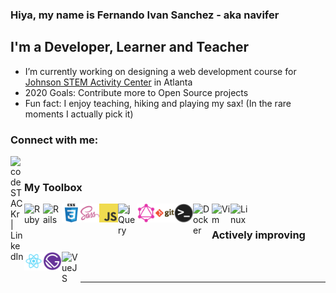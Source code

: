 ### Hiya, my name is Fernando Ivan Sanchez - aka navifer

## I'm a Developer, Learner and Teacher

- I’m currently working on designing a web development course for [Johnson STEM Activity Center](https://www.johnsonstem.org/) in Atlanta
- 2020 Goals: Contribute more to Open Source projects
- Fun fact: I enjoy teaching, hiking and playing my sax! (In the rare moments I actually pick it)

### Connect with me:

[<img align="left" alt="codeSTACKr | LinkedIn" width="22px" src="https://cdn.jsdelivr.net/npm/simple-icons@v3/icons/linkedin.svg" />][linkedin]

<br />

### My Toolbox

<img align="left" alt="Ruby" width="30px" src="https://upload.wikimedia.org/wikipedia/commons/7/73/Ruby_logo.svg" />
<img align="left" alt="Rails" width="30px" src="https://upload.wikimedia.org/wikipedia/commons/6/62/Ruby_On_Rails_Logo.svg"
<img align="left" alt="HTML5" width="30px"  src="https://raw.githubusercontent.com/github/explore/80688e429a7d4ef2fca1e82350fe8e3517d3494d/topics/html/html.png" />
<img align="left" alt="CSS3" width="30px"  src="https://raw.githubusercontent.com/github/explore/80688e429a7d4ef2fca1e82350fe8e3517d3494d/topics/css/css.png" />
<img align="left" alt="Sass" width="30px" src="https://raw.githubusercontent.com/github/explore/80688e429a7d4ef2fca1e82350fe8e3517d3494d/topics/sass/sass.png" />
<img align="left" alt="JavaScript" width="30px" src="https://raw.githubusercontent.com/github/explore/80688e429a7d4ef2fca1e82350fe8e3517d3494d/topics/javascript/javascript.png" />
<img align="left" alt="jQuery" width="30px" src="https://cdn4.iconfinder.com/data/icons/scripting-and-programming-languages/512/JQuery_logo-512.png" />
<img align="left" alt="GraphQL" width="30px" src="https://raw.githubusercontent.com/github/explore/80688e429a7d4ef2fca1e82350fe8e3517d3494d/topics/graphql/graphql.png" />
<img align="left" alt="Git" width="30px" src="https://raw.githubusercontent.com/github/explore/80688e429a7d4ef2fca1e82350fe8e3517d3494d/topics/git/git.png" />
<img align="left" alt="Bash" width="30px" src="https://raw.githubusercontent.com/github/explore/80688e429a7d4ef2fca1e82350fe8e3517d3494d/topics/terminal/terminal.png" />

<img align="left" alt="Docker" width="30px" src="https://cdn.worldvectorlogo.com/logos/docker.svg" />
<img align="left" alt="Vim" width="30px" src="https://upload.wikimedia.org/wikipedia/commons/9/9f/Vimlogo.svg" />
<img align="left" alt="Linux" width="30px" src="https://upload.wikimedia.org/wikipedia/commons/a/ab/Linux_Logo_in_Linux_Libertine_Font.svg" />

</br>

### Actively improving

<img align="left" alt="React" width="30px" src="https://raw.githubusercontent.com/github/explore/80688e429a7d4ef2fca1e82350fe8e3517d3494d/topics/react/react.png" />
<img align="left" alt="Gatsby" width="30px" src="https://raw.githubusercontent.com/github/explore/e94815998e4e0713912fed477a1f346ec04c3da2/topics/gatsby/gatsby.png" />
<img align="left" alt="VueJS" width="30px" src="https://upload.wikimedia.org/wikipedia/commons/thumb/9/95/Vue.js_Logo_2.svg/1024px-Vue.js_Logo_2.svg.png" />

<br />
<br />

[linkedin]: https://www.linkedin.com/in/fernandoisanchez/
---
